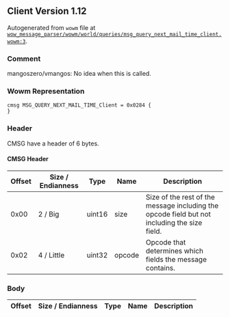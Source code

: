 ## Client Version 1.12

Autogenerated from `wowm` file at [`wow_message_parser/wowm/world/queries/msg_query_next_mail_time_client.wowm:3`](https://github.com/gtker/wow_messages/tree/main/wow_message_parser/wowm/world/queries/msg_query_next_mail_time_client.wowm#L3).

### Comment

mangoszero/vmangos: No idea when this is called.

### Wowm Representation
```rust,ignore
cmsg MSG_QUERY_NEXT_MAIL_TIME_Client = 0x0284 {
}
```
### Header
CMSG have a header of 6 bytes.

#### CMSG Header
| Offset | Size / Endianness | Type   | Name   | Description |
| ------ | ----------------- | ------ | ------ | ----------- |
| 0x00   | 2 / Big           | uint16 | size   | Size of the rest of the message including the opcode field but not including the size field.|
| 0x02   | 4 / Little        | uint32 | opcode | Opcode that determines which fields the message contains.|
### Body
| Offset | Size / Endianness | Type | Name | Description |
| ------ | ----------------- | ---- | ---- | ----------- |
